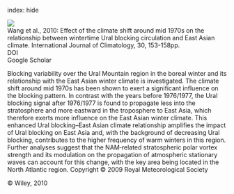 index: hide

<div class="Citation">
    <div class="Citation-thumb CitationThumb-linked"  data-href="https://doi.org/10.1002/joc.1876">
      <img src="https://static.claimspace.cloud/climate-study-static/refs/thumbs/14/Wang_et_al_2010-thumb.png" />
    </div>

  <div class="Citation-body">
    <div class="Citation-text">Wang et al., 2010: Effect of the climate shift around mid 1970s on the relationship between wintertime Ural blocking circulation and East Asian climate. <span class="Article-journal">International Journal of Climatology, </span><span class="Article-volume">30, </span>153-158pp.</div>
    <div class="Citation-links">
      <div class="CitationLink" data-href="https://doi.org/10.1002/joc.1876">
        <div class="CitationLink-icon CitationLink-Doi"></div>
        <div class="CitationLink-text">DOI</div>
      </div>
      <div class="CitationLink" data-href="https://scholar.google.com/scholar?q=10.1002/joc.1876">
        <div class="CitationLink-icon CitationLink-Scholar"></div>
        <div class="CitationLink-text">Google Scholar</div>
      </div>
    </div>
  </div>
</div>

Blocking variability over the Ural Mountain region in the boreal winter and its relationship with the East Asian winter climate is investigated. The climate shift around mid 1970s has been shown to exert a significant influence on the blocking pattern. In contrast with the years before 1976/1977, the Ural blocking signal after 1976/1977 is found to propagate less into the stratosphere and more eastward in the troposphere to East Asia, which therefore exerts more influence on the East Asian winter climate. This enhanced Ural blocking–East Asian climate relationship amplifies the impact of Ural blocking on East Asia and, with the background of decreasing Ural blocking, contributes to the higher frequency of warm winters in this region. Further analyses suggest that the NAM‐related stratospheric polar vortex strength and its modulation on the propagation of atmospheric stationary waves can account for this change, with the key area being located in the North Atlantic region. Copyright © 2009 Royal Meteorological Society

<div class="Citation-copy">
&copy; Wiley, 2010
</div>